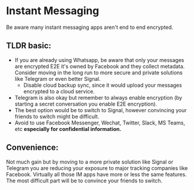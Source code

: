 # Instant Messaging

Be aware many instant messaging apps aren't end to end encrypted.

## TLDR basic:
* If you are already using Whatsapp, be aware that only your messages are encrypted E2E it's owned by Facebook and they collect metadata. Consider moving in the long run to more secure and private solutions like Telegram or even better Signal.
  * Disable cloud backup sync, since it would upload your messages encrypted to a cloud service.
* Telegram is also okay but remember to always enable encryption (by starting a secret conversation you enable E2E encryption).
* The best option would be to switch to Signal, however convincing your friends to switch might be difficult.
* Avoid to use Facebook Messenger, Wechat, Twitter, Slack, MS Teams, etc **especially for confidential information.**

## Convenience:
Not much gain but by moving to a more private solution like Signal or Telegram you are reducing your exposure to major tracking companies like Facebook. Virtually all those IM apps have more or less the same features. The most difficult part will be to convince your friends to switch.
